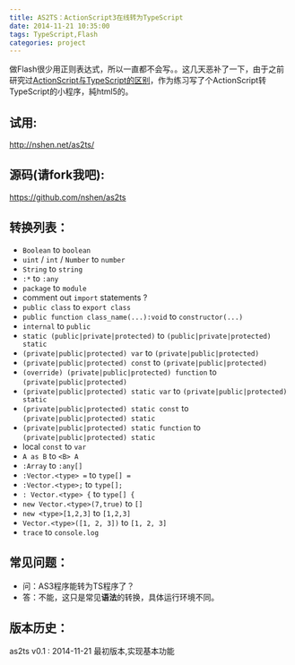 ```yaml
---
title: AS2TS：ActionScript3在线转为TypeScript
date: 2014-11-21 10:35:00
tags: TypeScript,Flash
categories: project
---
```


做Flash很少用正则表达式，所以一直都不会写。。这几天恶补了一下，由于之前研究过[ActionScript与TypeScript的区别](http://www.nshen.net/article/2013-05-18/as3-to-typescript/)，作为练习写了个ActionScript转TypeScript的小程序，純html5的。

试用: 
---
http://nshen.net/as2ts/

源码(请fork我吧): 
---

https://github.com/nshen/as2ts 


转换列表：
---

- `Boolean` to `boolean`
- `uint` / `int` / `Number` to `number`
- `String` to `string`
- `:*` to `:any`
- `package` to `module`
- comment out `import` statements ?
- `public class` to `export class`
- `public function class_name(...):void` to `constructor(...)`
- `internal` to `public`
- `static (public|private|protected)` to  `(public|private|protected) static`
- `(private|public|protected) var` to `(private|public|protected)`
- `(private|public|protected) const` to `(private|public|protected)`
- `(override) (private|public|protected) function` to `(private|public|protected)`
- `(private|public|protected) static var` to `(private|public|protected) static`
- `(private|public|protected) static const` to `(private|public|protected) static`
- `(private|public|protected) static function` to `(private|public|protected) static`
-  local `const` to `var`
- `A as B` to `<B> A`
- `:Array` to `:any[]`
- `:Vector.<type> =` to `type[] =`
- `:Vector.<type>;` to `type[];`
- `: Vector.<type> {` to `type[] {`
- `new Vector.<type>(7,true)` to `[]`
- `new <type>[1,2,3]` to `[1,2,3]`
- `Vector.<type>([1, 2, 3])` to `[1, 2, 3]`
- `trace` to `console.log`

<!-- more -->

常见问题：
---

- 问：AS3程序能转为TS程序了？
- 答：不能，这只是常见**语法**的转换，具体运行环境不同。


版本历史：
---

as2ts v0.1 : 2014-11-21 最初版本,实现基本功能


